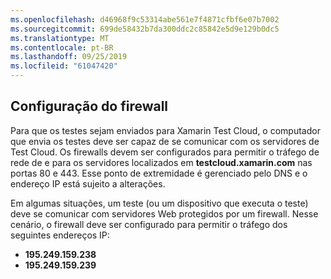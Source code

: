 ```yaml
---
ms.openlocfilehash: d46968f9c53314abe561e7f4871cfbf6e07b7002
ms.sourcegitcommit: 699de58432b7da300ddc2c85842e5d9e129b0dc5
ms.translationtype: MT
ms.contentlocale: pt-BR
ms.lasthandoff: 09/25/2019
ms.locfileid: "61047420"
---
```

## <a name="firewall-configuration"></a>Configuração do firewall

Para que os testes sejam enviados para Xamarin Test Cloud, o computador que envia os testes deve ser capaz de se comunicar com os servidores de Test Cloud. Os firewalls devem ser configurados para permitir o tráfego de rede de e para os servidores localizados em **testcloud.xamarin.com** nas portas 80 e 443. Esse ponto de extremidade é gerenciado pelo DNS e o endereço IP está sujeito a alterações. 

Em algumas situações, um teste (ou um dispositivo que executa o teste) deve se comunicar com servidores Web protegidos por um firewall. Nesse cenário, o firewall deve ser configurado para permitir o tráfego dos seguintes endereços IP:

* **195.249.159.238**
* **195.249.159.239**
